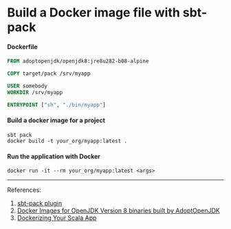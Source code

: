 Build a Docker image file with sbt-pack
=======================================

#### Dockerfile
```dockerfile
FROM adoptopenjdk/openjdk8:jre8u282-b08-alpine

COPY target/pack /srv/myapp

USER somebody
WORKDIR /srv/myapp

ENTRYPOINT ["sh", "./bin/myapp"]
```

#### Build a docker image for a project
```shell
sbt pack
docker build -t your_org/myapp:latest .
```

#### Run the application with Docker
```shell
docker run -it --rm your_org/myapp:latest <args>
```
---
References:
1. [sbt-pack plugin](https://github.com/xerial/sbt-pack)
1. [Docker Images for OpenJDK Version 8 binaries built by AdoptOpenJDK](https://hub.docker.com/r/adoptopenjdk/openjdk8)
1. [Dockerizing Your Scala App](https://dzone.com/articles/dockerizing-your-scala-app)
